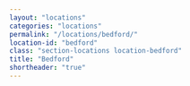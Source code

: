 ```yaml
---
layout: "locations"
categories: "locations"
permalink: "/locations/bedford/"
location-id: "bedford"
class: "section-locations location-bedford"
title: "Bedford"
shortheader: "true"
---
```

